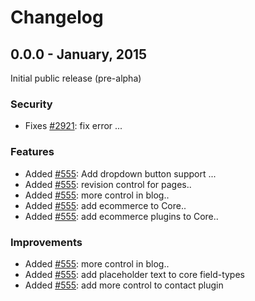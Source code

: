 # Changelog

<div class="doc_content">
</div>


## 0.0.0 - January, 2015

Initial public release (pre-alpha)

### Security

- Fixes [#2921](https://github.com/pyrocms/pyrocms/issues/2921): fix error ...

### Features

- Added [#555](https://github.com/pyrocms/pyrocms/issues/2921): Add dropdown button support ...
- Added [#555](https://github.com/pyrocms/pyrocms/issues/2921): revision control for pages..
- Added [#555](https://github.com/pyrocms/pyrocms/issues/2921): more control in blog..
- Added [#555](https://github.com/pyrocms/pyrocms/issues/2921): add ecommerce to Core..
- Added [#555](https://github.com/pyrocms/pyrocms/issues/2921): add ecommerce plugins to Core..


### Improvements

- Added [#555](https://github.com/pyrocms/pyrocms/issues/2921): more control in blog..
- Added [#555](https://github.com/pyrocms/pyrocms/issues/2921): add placeholder text to core field-types
- Added [#555](https://github.com/pyrocms/pyrocms/issues/2921): add more control to contact plugin